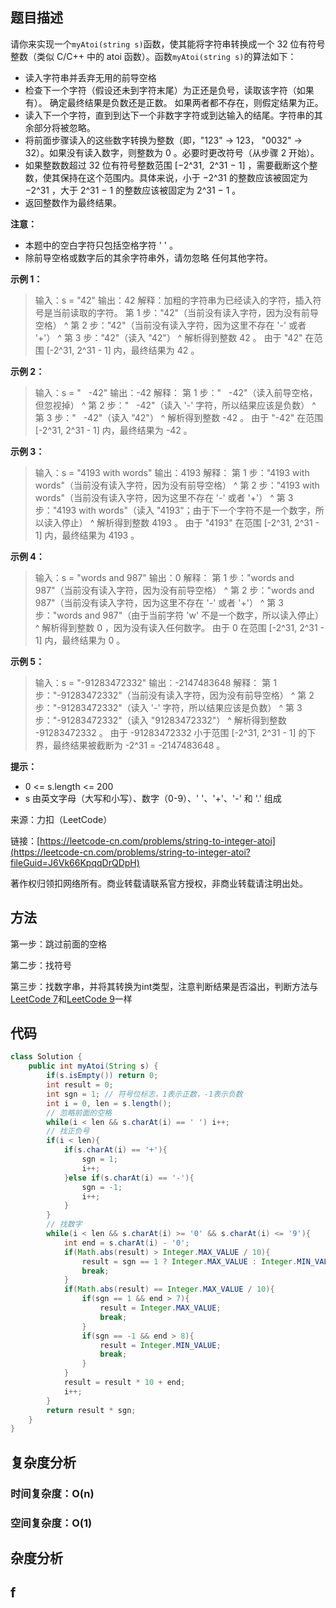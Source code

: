 ## 题目描述

请你来实现一个`myAtoi(string s)`函数，使其能将字符串转换成一个 32 位有符号整数（类似 C/C++ 中的 atoi 函数）。函数`myAtoi(string s)`的算法如下：

* 读入字符串并丢弃无用的前导空格
* 检查下一个字符（假设还未到字符末尾）为正还是负号，读取该字符（如果有）。 确定最终结果是负数还是正数。 如果两者都不存在，则假定结果为正。
* 读入下一个字符，直到到达下一个非数字字符或到达输入的结尾。字符串的其余部分将被忽略。
* 将前面步骤读入的这些数字转换为整数（即，"123" -> 123， "0032" -> 32）。如果没有读入数字，则整数为 0 。必要时更改符号（从步骤 2 开始）。
* 如果整数数超过 32 位有符号整数范围 [−2^31,  2^31 − 1] ，需要截断这个整数，使其保持在这个范围内。具体来说，小于 −2^31 的整数应该被固定为 −2^31 ，大于 2^31 − 1 的整数应该被固定为 2^31 − 1 。
* 返回整数作为最终结果。

**注意：**

* 本题中的空白字符只包括空格字符 ' ' 。
* 除前导空格或数字后的其余字符串外，请勿忽略 任何其他字符。

**示例 1：**

>输入：s = "42"
>输出：42
>解释：加粗的字符串为已经读入的字符，插入符号是当前读取的字符。
>第 1 步："42"（当前没有读入字符，因为没有前导空格）
>^
>第 2 步："42"（当前没有读入字符，因为这里不存在 '-' 或者 '+'）
>^
>第 3 步："42"（读入 "42"）
>^
>解析得到整数 42 。
>由于 "42" 在范围 [-2^31, 2^31 - 1] 内，最终结果为 42 。

**示例 2：**

>输入：s = "   -42"
>输出：-42
>解释：
>第 1 步："   -42"（读入前导空格，但忽视掉）
>^
>第 2 步："   -42"（读入 '-' 字符，所以结果应该是负数）
>^
>第 3 步："   -42"（读入 "42"）
>^
>解析得到整数 -42 。
>由于 "-42" 在范围 [-2^31, 2^31 - 1] 内，最终结果为 -42 。

**示例 3：**

>输入：s = "4193 with words"
>输出：4193
>解释：
>第 1 步："4193 with words"（当前没有读入字符，因为没有前导空格）
>^
>第 2 步："4193 with words"（当前没有读入字符，因为这里不存在 '-' 或者 '+'）
>^
>第 3 步："4193 with words"（读入 "4193"；由于下一个字符不是一个数字，所以读入停止）
>^
>解析得到整数 4193 。
>由于 "4193" 在范围 [-2^31, 2^31 - 1] 内，最终结果为 4193 。

**示例 4：**

>输入：s = "words and 987"
>输出：0
>解释：
>第 1 步："words and 987"（当前没有读入字符，因为没有前导空格）
>^
>第 2 步："words and 987"（当前没有读入字符，因为这里不存在 '-' 或者 '+'）
>^
>第 3 步："words and 987"（由于当前字符 'w' 不是一个数字，所以读入停止）
>^
>解析得到整数 0 ，因为没有读入任何数字。
>由于 0 在范围 [-2^31, 2^31 - 1] 内，最终结果为 0 。

**示例 5：**

>输入：s = "-91283472332"
>输出：-2147483648
>解释：
>第 1 步："-91283472332"（当前没有读入字符，因为没有前导空格）
>^
>第 2 步："-91283472332"（读入 '-' 字符，所以结果应该是负数）
>^
>第 3 步："-91283472332"（读入 "91283472332"）
>^
>解析得到整数 -91283472332 。
>由于 -91283472332 小于范围 [-2^31, 2^31 - 1] 的下界，最终结果被截断为 -2^31 = -2147483648 。



**提示：**

* 0 <= s.length <= 200
* s 由英文字母（大写和小写）、数字（0-9）、' '、'+'、'-' 和 '.' 组成

来源：力扣（LeetCode）

链接：[https://leetcode-cn.com/problems/string-to-integer-atoi](https://leetcode-cn.com/problems/string-to-integer-atoi?fileGuid=J6Vk66KpqqDrQDpH)

著作权归领扣网络所有。商业转载请联系官方授权，非商业转载请注明出处。

## 方法

第一步：跳过前面的空格

第二步：找符号

第三步：找数字串，并将其转换为int类型，注意判断结果是否溢出，判断方法与[LeetCode 7](https://leetcode-cn.com/problems/reverse-integer/?fileGuid=J6Vk66KpqqDrQDpH)和[LeetCode 9](https://leetcode-cn.com/problems/palindrome-number?fileGuid=J6Vk66KpqqDrQDpH)一样

## 代码

```java
class Solution {
    public int myAtoi(String s) {
        if(s.isEmpty()) return 0;
        int result = 0;
        int sgn = 1; // 符号位标志，1表示正数，-1表示负数
        int i = 0, len = s.length();
        // 忽略前面的空格
        while(i < len && s.charAt(i) == ' ') i++;
        // 找正负号
        if(i < len){
            if(s.charAt(i) == '+'){
                sgn = 1;
                i++;
            }else if(s.charAt(i) == '-'){
                sgn = -1;
                i++;
            }
        }
        // 找数字
        while(i < len && s.charAt(i) >= '0' && s.charAt(i) <= '9'){
            int end = s.charAt(i) - '0';
            if(Math.abs(result) > Integer.MAX_VALUE / 10){
                result = sgn == 1 ? Integer.MAX_VALUE : Integer.MIN_VALUE;
                break;
            }
            if(Math.abs(result) == Integer.MAX_VALUE / 10){
                if(sgn == 1 && end > 7){
                    result = Integer.MAX_VALUE;
                    break;
                }
                if(sgn == -1 && end > 8){
                    result = Integer.MIN_VALUE;
                    break;
                }
            }
            result = result * 10 + end;
            i++;
        }
        return result * sgn;
    }
}
```
## 复杂度分析

### 时间复杂度：O(n)

### 空间复杂度：O(1)

## 杂度分析

## f

